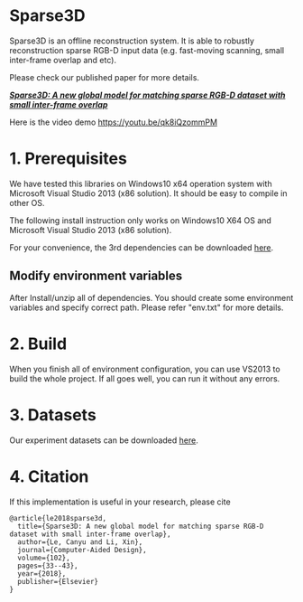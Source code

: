 # Sparse3D

Sparse3D is an offline reconstruction system. It is able to robustly reconstruction sparse RGB-D input data (e.g. fast-moving scanning, small inter-frame overlap and etc). 

Please check our published paper for more details.

___[Sparse3D: A new global model for matching sparse RGB-D dataset with small inter-frame overlap](https://www.sciencedirect.com/science/article/pii/S0010448518302276)___


Here is the video demo
https://youtu.be/qk8iQzommPM


# 1. Prerequisites

We have tested this libraries on Windows10 x64 operation system with Microsoft Visual Studio 2013 (x86 solution). It should be easy to compile in other OS.

The following install instruction only works on Windows10 X64 OS and Microsoft Visual Studio 2013 (x86 solution).

For your convenience, the 3rd dependencies can be downloaded [here](https://drive.google.com/open?id=1mQyDLpdVoQKWVBcRU9iTdNWRnw1liQKY).


Modify environment variables
--------------------
After Install/unzip all of dependencies. You should create some environment variables and specify correct path. Please refer "env.txt" for more details.


# 2. Build
When you finish all of environment configuration, you can use VS2013 to build the whole project. If all goes well, you can run it without any errors.


# 3. Datasets
Our experiment datasets can be downloaded [here](https://drive.google.com/open?id=1q1NG6_shWjXbohKKMSA9b7OHsfc54L6G).


# 4. Citation
If this implementation is useful in your research, please cite

```
@article{le2018sparse3d,
  title={Sparse3D: A new global model for matching sparse RGB-D dataset with small inter-frame overlap},
  author={Le, Canyu and Li, Xin},
  journal={Computer-Aided Design},
  volume={102},
  pages={33--43},
  year={2018},
  publisher={Elsevier}
}
```

